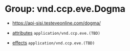 # Group: vnd.ccp.eve.Dogma 

* https://api-sisi.testeveonline.com/dogma/ 

* [attributes](attributes.md) `application/vnd.ccp.eve.(TBD)`
* [effects](effects.md) `application/vnd.ccp.eve.(TBD)`

